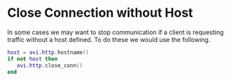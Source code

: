# Close Connection without Host

In some cases we may want to stop communication if a client is requesting traffic without a host defined. To do these we would use the following.

```lua
host = avi.http.hostname()
if not host then
   avi.http.close_conn()
end
```
